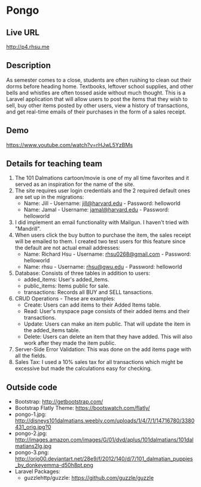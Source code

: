 # Pongo

## Live URL
<http://p4.rhsu.me>

## Description
As semester comes to a close, students are often rushing to clean out their dorms before heading home. Textbooks,
leftover school supplies, and other bells and whistles are often tossed aside without much thought. This is a
Laravel application that will allow users to post the items that they wish to sell, buy other items posted by other
users, view a history of transactions, and get real-time emails of their purchases in the form of a sales receipt.

## Demo
<https://www.youtube.com/watch?v=rHJwL5YzBMs>

## Details for teaching team

1. The 101 Dalmations cartoon/movie is one of my all time favorites and it served as an inspiration for the name of the site.
2. The site requires user login credentials and the 2 required default ones are set up in the migrations:
    - Name: Jill - Username: jill@harvard.edu - Password: helloworld
    - Name: Jamal - Username: jamal@harvard.edu - Password: helloworld
3. I did implement an email functionality with Mailgun. I haven't tried with "Mandrill".
4. When users click the buy button to purchase the item, the sales receipt will be emailed to
them. I created two test users for this feature since the default are not actual email addresses:
    - Name: Richard Hsu - Username: rhsu0268@gmail.com - Password: helloworld
    - Name: rhsu - Username: rhsu@gwu.edu - Password: helloworld
5. Database: Consists of three tables in addition to users:
    - added_items: User's added_items.
    - public_items: Items public for sale.
    - transactions: Records all BUY and SELL tansactions.
6. CRUD Operations - These are examples:
    - Create: Users can add items to their Added Items table.
    - Read: User's myspace page consists of their added items and their transactions.
    - Update: Users can make an item public. That will update the item in the added_items table.
    - Delete: Users can delete an item that they have added. This will also work after they
    made the item public.
7. Server-Side Error Validation: This was done on the add items page with all the fields.
8. Sales Tax: I used a 10% sales tax for all transactions which might be excessive but made the calculations easy for checking. 

## Outside code
* Bootstrap: http://getbootstrap.com/
* Bootstrap Flatly Theme: https://bootswatch.com/flatly/
* pongo-1.jpg: http://disneys101dalmatians.weebly.com/uploads/1/4/7/1/14716780/3380431_orig.jpg?0
* pongo-2.jpg: http://images.amazon.com/images/G/01/dvd/aplus/101dalmatians/101dalmatians2lg.jpg
* pongo-3.png: http://orig00.deviantart.net/28e9/f/2012/140/d/7/101_dalmatian_puppies_by_donkeyemma-d50h8pt.png
* Laravel Packages:
    - guzzlehttp/guzzle: https://github.com/guzzle/guzzle
